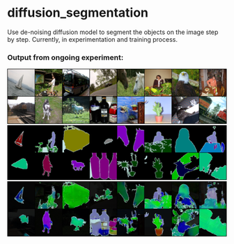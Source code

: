 # diffusion_segmentation
Use de-noising diffusion model to segment the objects on the image step by step.
Currently, in experimentation and training process.

### Output from ongoing experiment:

![1](./keep/image80.png)
![2](./keep/mask80.png)
![3](./keep/pred80.png)
